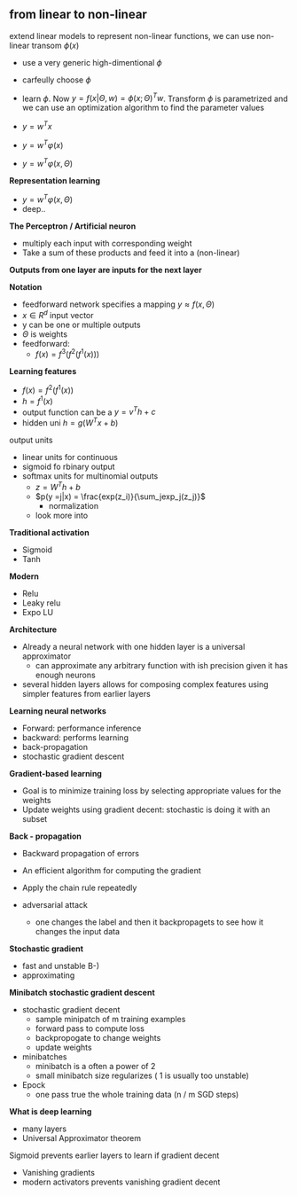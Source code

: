 ## from linear to non-linear

extend linear models to represent non-linear functions, we can use non-linear transom $\phi(x)$ 
- use a very generic high-dimentional $\phi$
- carfeully choose $\phi$
- learn $\phi$. Now $y = f(x|\Theta, w) = \phi(x;\Theta)^Tw$. Transform $\phi$ is parametrized and we can use an optimization algorithm to find the parameter values

- $y = w^T x$
- $y=w^T \varphi(x)$ 
- $y = w^T \varphi(x,\Theta)$

**Representation learning**
- $y = w^T \varphi(x,\Theta)$
- deep..

**The Perceptron / Artificial neuron**
- multiply each input with corresponding weight
- Take a sum of these products and feed it into a (non-linear)

**Outputs from one layer are inputs for the next layer** 

**Notation**
- feedforward network specifies a mapping $y \approx f(x, \Theta)$
-  $x \in R^d$ input vector
- y can be one or multiple outputs
- $\Theta$ is weights
- feedforward:
	- $f(x) =f^{3}(f^{2}(f^{1}(x)))$


**Learning features**
-  $f(x) =f^{2}(f^{1}(x))$
- $h=f^1(x)$
- output function can be a $y=v^Th+c$
- hidden uni $h=g(W^Tx+b)$

output units
- linear units for continuous
- sigmoid fo rbinary output
- softmax units for multinomial outputs
	- $z = W^Th +b$
	- $p(y =j|x) = \frac{exp(z_i)}{\sum_jexp_j(z_j)}$
		- normalization
	- look more into

**Traditional activation**
- Sigmoid
- Tanh

**Modern**
- Relu
- Leaky relu
- Expo LU


**Architecture**
- Already a neural network with one hidden layer is a universal approximator
	- can approximate any arbitrary function with ish precision given it has enough neurons
- several hidden layers allows for composing complex features using simpler features from earlier layers

**Learning neural networks**
- Forward: performance inference
- backward: performs learning
- back-propagation
- stochastic gradient descent

**Gradient-based learning**
- Goal is to minimize training loss by selecting appropriate values for the weights
- Update weights using gradient decent: stochastic is doing it with an subset

**Back - propagation**
- Backward propagation of errors
- An efficient algorithm for computing the gradient
- Apply the chain rule repeatedly

- adversarial attack
	- one changes the label and then it backpropagets to see how it changes the input data

**Stochastic gradient**
- fast and unstable B-)
- approximating

**Minibatch stochastic gradient descent**
- stochastic gradient decent 
	- sample minipatch of m training examples
	- forward pass to compute loss
	- backpropogate to change weights
	- update weights
- minibatches
	- minibatch is a often a power of 2
	- small minibatch size regularizes ( 1 is usually too unstable)
- Epock
	- one pass true the whole training data (n / m SGD steps)

**What is deep learning**
- many layers
- Universal Approximator theorem

Sigmoid prevents earlier layers to learn if gradient decent
- Vanishing gradients
- modern activators prevents vanishing gradient decent

